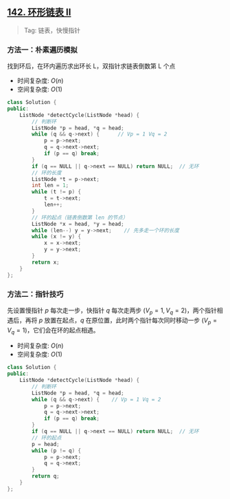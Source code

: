 ## [142. 环形链表 II](https://leetcode-cn.com/problems/linked-list-cycle-ii/)
> Tag: 链表，快慢指针

### 方法一：朴素遍历模拟

找到环后，在环内遍历求出环长 L，双指针求链表倒数第 L 个点

* 时间复杂度: ${O(n)}$
* 空间复杂度: ${O(1)}$
```c++
class Solution {
public:
    ListNode *detectCycle(ListNode *head) {
        // 判断环
        ListNode *p = head, *q = head;
        while (q && q->next) {      // Vp = 1 Vq = 2
            p = p->next;
            q = q->next->next;
            if (p == q) break;
        }
        if (q == NULL || q->next == NULL) return NULL;  // 无环
        // 环的长度
        ListNode *t = p->next;
        int len = 1;
        while (t != p) {
            t = t->next;
            len++;
        }
        // 环的起点（链表倒数第 len 的节点）
        ListNode *x = head, *y = head;
        while (len--) y = y->next;    // 先多走一个环的长度
        while (x != y) {
            x = x->next;
            y = y->next;
        }
        return x;
    }
};
```

### 方法二：指针技巧

先设置慢指针 $p$ 每次走一步，快指针 $q$ 每次走两步 ($V_p = 1, V_q = 2$)，两个指针相遇后，再将 $p$ 放置在起点，$q$ 在原位置，此时两个指针每次同时移动一步 ($V_p = V_q = 1$)，它们会在环的起点相遇。

* 时间复杂度: ${O(n)}$
* 空间复杂度: ${O(1)}$
```c++
class Solution {
public:
    ListNode *detectCycle(ListNode *head) {
        // 判断环
        ListNode *p = head, *q = head;
        while (q && q->next) {    // Vp = 1 Vq = 2
            p = p->next;
            q = q->next->next;
            if (p == q) break;
        }
        if (q == NULL || q->next == NULL) return NULL;  // 无环
        // 环的起点
        p = head;
        while (p != q) {
            p = p->next;
            q = q->next;
        }
        return q;
    }
};
```